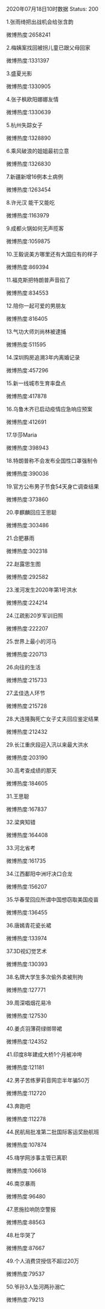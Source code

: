 2020年07月18日10时数据
Status: 200

1.张雨绮把出战机会给张含韵

微博热度:2658241

2.梅姨案找回被拐儿童已跟父母回家

微博热度:1331397

3.盛夏光影

微博热度:1330905

4.张子枫欧阳娜娜友情

微博热度:1330639

5.杭州失踪女子

微博热度:1328890

6.乘风破浪的姐姐最初立意

微博热度:1326830

7.新疆新增16例本土病例

微博热度:1263454

8.许光汉 能干又能吃

微博热度:1163979

9.成都火锅如何无声揽客

微博热度:1059875

10.王毅说美方哪里还有大国应有的样子

微博热度:869394

11.福克斯把特朗普声音掐了

微博热度:834553

12.陪你一起可爱的男朋友

微博热度:816405

13.气功大师刘尚林被逮捕

微博热度:511595

14.深圳购房追溯3年内离婚记录

微博热度:457296

15.新一线城市生育率盘点

微博热度:417878

16.乌鲁木齐已启动疫情应急响应预案

微博热度:412691

17.华莎Maria

微博热度:398943

18.特朗普称不会发布全国性口罩强制令

微博热度:390036

19.官方公布男子节食54天身亡调查结果

微博热度:373860

20.李麒麟回应王思聪

微博热度:303486

21.合肥暴雨

微博热度:302318

22.赵露思生图

微博热度:292582

23.淮河发生2020年第1号洪水

微博热度:224214

24.江疏影20岁军训旧照

微博热度:222207

25.世界上最小的河马

微博热度:220713

26.向往的生活

微博热度:215733

27.孟佳选人环节

微博热度:215728

28.大连隆胸死亡女子丈夫回应鉴定结果

微博热度:212432

29.长江重庆段迎入汛以来最大洪水

微博热度:203190

30.高考查成绩的那天

微博热度:184605

31.王思聪

微博热度:167837

32.梁爽知错

微博热度:164408

33.河北省考

微博热度:161735

34.江西鄱阳中洲圩决口合龙

微博热度:156207

35.华春莹回应所谓中国想窃取美国疫苗

微博热度:136455

36.唐嫣青花瓷长裙

微博热度:133974

37.3D视幻觉艺术

微博热度:130393

38.名牌大学生多次偷外卖被刑拘

微博热度:127771

39.周深唱烟花易冷

微博热度:127530

40.姜贞羽薄荷绿绑带裙

微博热度:124352

41.印度8年建成大桥1个月被冲垮

微博热度:121181

42.男子苦练萝莉音网恋半年骗50万

微博热度:112720

43.奔跑吧

微博热度:112278

44.民航局批准第二批国际客运奖励航班

微博热度:107874

45.嗨学网涉事主管已离职

微博热度:106618

46.南京暴雨

微博热度:96480

47.恩施拉响防空警报

微博热度:88563

48.杜华哭了

微博热度:87667

49.个人消费贷授信不超过20万

微博热度:79537

50.爷孙3人坠河两孙溺亡

微博热度:79213

